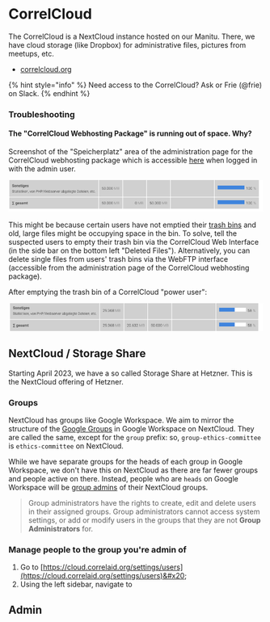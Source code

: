 # CorrelCloud

The CorrelCloud is a NextCloud instance hosted on our Manitu. There, we have cloud storage (like Dropbox) for administrative files, pictures from meetups, etc.

* [correlcloud.org](https://correlcloud.org)

{% hint style="info" %}
Need access to the CorrelCloud? Ask or Frie (@frie) on Slack.
{% endhint %}

### Troubleshooting

#### The "CorrelCloud Webhosting Package" is running out of space. Why?

Screenshot of the "Speicherplatz" area of the administration page for the CorrelCloud webhosting package which is accessible [here](https://mein.manitu.de/webhosting/) when logged in with the admin user.

![](../../.gitbook/assets/screenshot-2021-03-31-at-10.02.54.png)

This might be because certain users have not emptied their [trash bins](https://docs.nextcloud.com/server/13.0.0/user\_manual/files/deleted\_file\_management.html) and old, large files might be occupying space in the bin. To solve, tell the suspected users to empty their trash bin via the CorrelCloud Web Interface (in the side bar on the bottom left "Deleted Files"). Alternatively, you can delete single files from users' trash bins via the WebFTP interface (accessible from the administration page of the CorrelCloud webhosting package).

After emptying the trash bin of a CorrelCloud "power user":

![](../../.gitbook/assets/screenshot-2021-03-31-at-14.01.50.png)

## NextCloud / Storage Share

Starting April 2023, we have a so called Storage Share at Hetzner. This is the NextCloud offering of Hetzner.&#x20;



### Groups&#x20;

NextCloud has groups like Google Workspace. We aim to mirror the structure of the [Google Groups](google-workspace.md#google-groups-users) in Google Workspace on NextCloud. They are called the same, except for the `group` prefix: so, `group-ethics-committee` is `ethics-committee` on NextCloud.&#x20;

While we have separate groups for the heads of each group in Google Workspace, we don't have this on NextCloud as there are far fewer groups and people active on there. Instead, people who are `heads` on Google Workspace will be [group admins](https://docs.nextcloud.com/server/latest/admin\_manual/configuration\_user/user\_configuration.html#granting-administrator-privileges-to-a-user) of their NextCloud groups.&#x20;

> Group administrators have the rights to create, edit and delete users in their assigned groups. Group administrators cannot access system settings, or add or modify users in the groups that they are not **Group Administrators** for.&#x20;

### Manage people to the group you're admin of

1. Go to [https://cloud.correlaid.org/settings/users](https://cloud.correlaid.org/settings/users)&#x20;
2. Using the left sidebar, navigate to&#x20;





## Admin&#x20;

